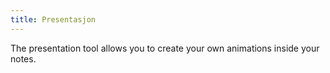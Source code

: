 ```yaml
---
title: Presentasjon
---
```


The presentation tool allows you to create your own animations inside your notes.
